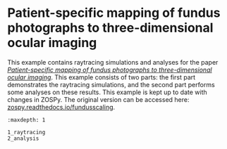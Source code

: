# Patient-specific mapping of fundus photographs to three-dimensional ocular imaging

This example contains raytracing simulations and analyses for the paper [*Patient-specific mapping of fundus photographs to three-dimensional ocular imaging*](https://doi.org/10.1002/mp.17576).
This example consists of two parts: the first part demonstrates the raytracing simulations, and the second part performs some analyses on these results.
This example is kept up to date with changes in ZOSPy. The original version can be accessed here: [zospy.readthedocs.io/fundusscaling](https://zospy.readthedocs.io/fundusscaling).

```{toctree}
:maxdepth: 1

1_raytracing
2_analysis
```